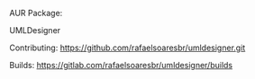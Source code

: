 AUR Package:


UMLDesigner

Contributing: https://github.com/rafaelsoaresbr/umldesigner.git

Builds: https://gitlab.com/rafaelsoaresbr/umldesigner/builds
